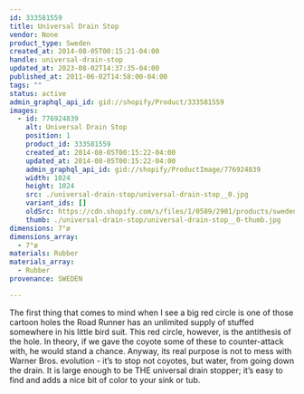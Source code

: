```yaml
---
id: 333581559
title: Universal Drain Stop
vendor: None
product_type: Sweden
created_at: 2014-08-05T00:15:21-04:00
handle: universal-drain-stop
updated_at: 2023-08-02T14:37:35-04:00
published_at: 2011-06-02T14:58:00-04:00
tags: ""
status: active
admin_graphql_api_id: gid://shopify/Product/333581559
images:
  - id: 776924839
    alt: Universal Drain Stop
    position: 1
    product_id: 333581559
    created_at: 2014-08-05T00:15:22-04:00
    updated_at: 2014-08-05T00:15:22-04:00
    admin_graphql_api_id: gid://shopify/ProductImage/776924839
    width: 1024
    height: 1024
    src: ./universal-drain-stop/universal-drain-stop__0.jpg
    variant_ids: []
    oldSrc: https://cdn.shopify.com/s/files/1/0589/2901/products/sweden19.jpeg?v=1407212122
    thumb: ./universal-drain-stop/universal-drain-stop__0-thumb.jpg
dimensions: 7"ø
dimensions_array:
  - 7"ø
materials: Rubber
materials_array:
  - Rubber
provenance: SWEDEN

---
```


The first thing that comes to mind when I see a big red circle is one of those cartoon holes the Road Runner has an unlimited supply of stuffed somewhere in his little bird suit. This red circle, however, is the antithesis of the hole. In theory, if we gave the coyote some of these to counter-attack with, he would stand a chance. Anyway, its real purpose is not to mess with Warner Bros. evolution - it’s to stop not coyotes, but water, from going down the drain. It is large enough to be THE universal drain stopper; it’s easy to find and adds a nice bit of color to your sink or tub.